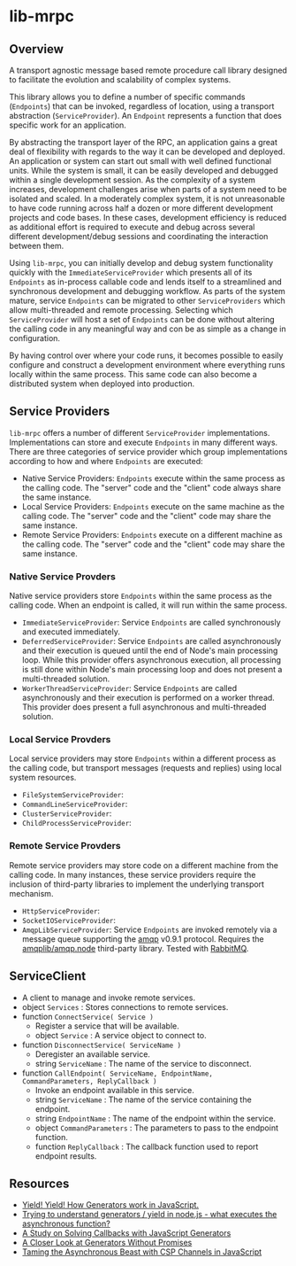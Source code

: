 
# lib-mrpc

## Overview

A transport agnostic message based remote procedure call library designed to facilitate the
evolution and scalability of complex systems.

This library allows you to define a number of specific commands (`Endpoints`) that can be
invoked, regardless of location, using a transport abstraction (`ServiceProvider`).
An `Endpoint` represents a function that does specific work for an application.

By abstracting the transport layer of the RPC, an application gains a great deal
of flexibility with regards to the way it can be developed and deployed.
An application or system can start out small with well defined functional units.
While the system is small, it can be easily developed and debugged within a single development session.
As the complexity of a system increases, development challenges arise when parts of a system
need to be isolated and scaled.
In a moderately complex system, it is not unreasonable to have code running across half a dozen
or more different development projects and code bases.
In these cases, development efficiency is reduced as additional effort is required to execute and debug
across several different development/debug sessions and coordinating the interaction between them.

Using `lib-mrpc`, you can initially develop and debug system functionality quickly with the
`ImmediateServiceProvider` which presents all of its `Endpoints` as in-process callable code
and lends itself to a streamlined and synchronous development and debugging workflow.
As parts of the system mature, service `Endpoints` can be migrated to other `ServiceProviders`
which allow multi-threaded and remote processing.
Selecting which `ServiceProvider` will host a set of `Endpoints` can be done without altering the
calling code in any meaningful way and con be as simple as a change in configuration.

By having control over where your code runs, it becomes possible to easily configure
and construct a development environment where everything runs locally within the same
process. This same code can also become a distributed system when deployed into production.


## Service Providers

`lib-mrpc` offers a number of different `ServiceProvider` implementations.
Implementations can store and execute `Endpoints` in many different ways.
There are three categories of service provider which group implementations according to how and
where `Endpoints` are executed:

- Native Service Providers: `Endpoints` execute within the same process as the calling code.
	The "server" code and the "client" code always share the same instance.
- Local Service Providers: `Endpoints` execute on the same machine as the calling code.
	The "server" code and the "client" code may share the same instance.
- Remote Service Providers: `Endpoints` execute on a different machine as the calling code.
	The "server" code and the "client" code may share the same instance.


### Native Service Provders

Native service providers store `Endpoints` within the same process as the calling code.
When an endpoint is called, it will run within the same process.

- `ImmediateServiceProvider`:
	Service `Endpoints` are called synchronously and executed immediately.
- `DeferredServiceProvider`:
	Service `Endpoints` are called asynchronously and their execution is queued until the end of
	Node's main processing loop.
	While this provider offers asynchronous execution, all processing is still done within Node's
	main processing loop and does not present a multi-threaded solution.
- `WorkerThreadServiceProvider`: Service `Endpoints` are called asynchronously and their execution
	is performed on a worker thread.
	This provider does present a full asynchronous and multi-threaded solution.


### Local Service Provders

Local service providers may store `Endpoints` within a different process as the calling code,
but transport messages (requests and replies) using local system resources.

- `FileSystemServiceProvider`: 
- `CommandLineServiceProvider`: 
- `ClusterServiceProvider`: 
- `ChildProcessServiceProvider`: 


### Remote Service Provders

Remote service providers may store code on a different machine from the calling code.
In many instances, these service providers require the inclusion of third-party libraries to implement the
underlying transport mechanism.

- `HttpServiceProvider`:
- `SocketIOServiceProvider`:
- `AmqpLibServiceProvider`:
	Service `Endpoints` are invoked remotely via a message queue supporting the [amqp](https://www.amqp.org/) v0.9.1 protocol.
	Requires the [amqplib/amqp.node](https://github.com/squaremo/amqp.node) third-party library.
	Tested with [RabbitMQ](https://www.rabbitmq.com/).


## ServiceClient

- A client to manage and invoke remote services.
- object `Services` : Stores connections to remote services.
- function `ConnectService( Service )`
	- Register a service that will be available.
	- object `Service` : A service object to connect to.
- function `DisconnectService( ServiceName )`
	- Deregister an available service.
	- string `ServiceName` : The name of the service to disconnect.
- function `CallEndpoint( ServiceName, EndpointName, CommandParameters, ReplyCallback )`
	- Invoke an endpoint available in this service.
	- string `ServiceName` : The name of the service containing the endpoint.
	- string `EndpointName` : The name of the endpoint within the service.
	- object `CommandParameters` : The parameters to pass to the endpoint function.
	- function `ReplyCallback` : The callback function used to report endpoint results.


## Resources

- [Yield! Yield! How Generators work in JavaScript.](https://www.freecodecamp.org/news/yield-yield-how-generators-work-in-javascript-3086742684fc/)
- [Trying to understand generators / yield in node.js - what executes the asynchronous function?](https://stackoverflow.com/questions/17516952/trying-to-understand-generators-yield-in-node-js-what-executes-the-asynchron)
- [A Study on Solving Callbacks with JavaScript Generators](https://jlongster.com/A-Study-on-Solving-Callbacks-with-JavaScript-Generators)
- [A Closer Look at Generators Without Promises](https://jlongster.com/A-Closer-Look-at-Generators-Without-Promises)
- [Taming the Asynchronous Beast with CSP Channels in JavaScript](https://jlongster.com/Taming-the-Asynchronous-Beast-with-CSP-in-JavaScript)


